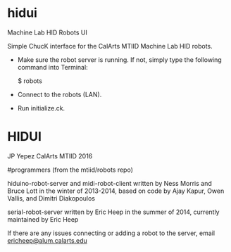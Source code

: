 # hidui
Machine Lab HID Robots UI

Simple ChucK interface for the CalArts MTIID Machine Lab HID robots.

- Make sure the robot server is running. If not, simply type the following command into Terminal:

    $ robots

- Connect to the robots (LAN).
- Run initialize.ck.


# HIDUI
JP Yepez
CalArts MTIID 2016

#programmers (from the mtiid/robots repo)

hiduino-robot-server and midi-robot-client written by Ness Morris and Bruce Lott in the winter of 2013-2014, based on code by Ajay Kapur, Owen Vallis, and Dimitri Diakopoulos

serial-robot-server written by Eric Heep in the summer of 2014, currently maintained by Eric Heep

If there are any issues connecting or adding a robot to the server, email ericheep@alum.calarts.edu
